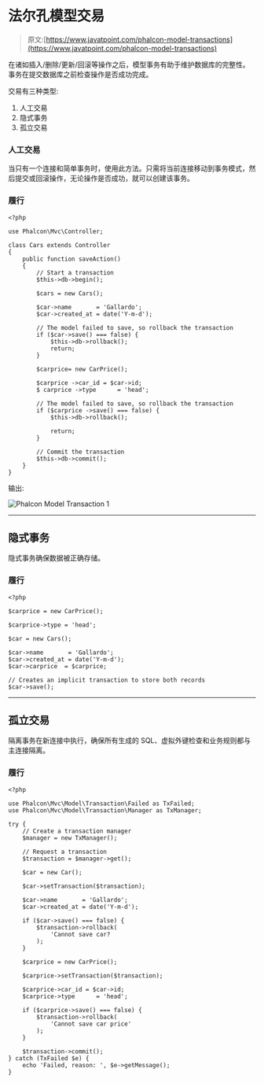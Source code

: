 # 法尔孔模型交易

> 原文:[https://www.javatpoint.com/phalcon-model-transactions](https://www.javatpoint.com/phalcon-model-transactions)

在诸如插入/删除/更新/回滚等操作之后，模型事务有助于维护数据库的完整性。事务在提交数据库之前检查操作是否成功完成。

交易有三种类型:

1.  人工交易
2.  隐式事务
3.  孤立交易

### 人工交易

当只有一个连接和简单事务时，使用此方法。只需将当前连接移动到事务模式，然后提交或回滚操作，无论操作是否成功，就可以创建该事务。

### 履行

```
<?php

use Phalcon\Mvc\Controller;

class Cars extends Controller
{
    public function saveAction()
    {
        // Start a transaction
        $this->db->begin();

        $cars = new Cars();

        $car->name       = 'Gallardo';
        $car->created_at = date('Y-m-d');

        // The model failed to save, so rollback the transaction
        if ($car->save() === false) {
            $this->db->rollback();
            return;
        }

        $carprice= new CarPrice();

        $carprice ->car_id = $car->id;
        $ carprice ->type      = 'head';

        // The model failed to save, so rollback the transaction
        if ($carprice ->save() === false) {
            $this->db->rollback();

            return;
        }

        // Commit the transaction
        $this->db->commit();
    }
}

```

输出:

![Phalcon Model Transaction 1](../Images/932256b0d684c36092e947bbc01a08d9.png)

* * *

## 隐式事务

隐式事务确保数据被正确存储。

### 履行

```
<?php

$carprice = new CarPrice();

$carprice->type = 'head';

$car = new Cars();

$car->name       = 'Gallardo';
$car->created_at = date('Y-m-d');
$car->carprice  = $carprice;

// Creates an implicit transaction to store both records
$car->save();

```

* * *

## 孤立交易

隔离事务在新连接中执行，确保所有生成的 SQL、虚拟外键检查和业务规则都与主连接隔离。

### 履行

```
<?php

use Phalcon\Mvc\Model\Transaction\Failed as TxFailed;
use Phalcon\Mvc\Model\Transaction\Manager as TxManager;

try {
    // Create a transaction manager
    $manager = new TxManager();

    // Request a transaction
    $transaction = $manager->get();

    $car = new Car();

    $car->setTransaction($transaction);

    $car->name       = 'Gallardo';
    $car->created_at = date('Y-m-d');

    if ($car->save() === false) {
        $transaction->rollback(
            'Cannot save car?
        );
    }

    $carprice = new CarPrice();

    $carprice->setTransaction($transaction);

    $carprice->car_id = $car->id;
    $carprice->type      = 'head';

    if ($carprice->save() === false) {
        $transaction->rollback(
            'Cannot save car price'
        );
    }

    $transaction->commit();
} catch (TxFailed $e) {
    echo 'Failed, reason: ', $e->getMessage();
}

```